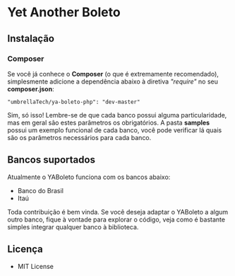 # Yet Another Boleto

## Instalação
### Composer
Se você já conhece o **Composer** (o que é extremamente recomendado), simplesmente adicione a dependência abaixo à diretiva *"require"* no seu **composer.json**:
```
"umbrellaTech/ya-boleto-php": "dev-master"
```

Sim, só isso! Lembre-se de que cada banco possui alguma particularidade, mas em geral são estes parâmetros os obrigatórios. A pasta **samples** possui um exemplo funcional de cada banco, você pode verificar lá quais são os parâmetros necessários para cada banco.

## Bancos suportados
Atualmente o YABoleto funciona com os bancos abaixo:

* Banco do Brasil
* Itaú

Toda contribuição é bem vinda. Se você deseja adaptar o YABoleto a algum outro banco, fique à vontade para explorar o código, veja como é bastante simples integrar qualquer banco à biblioteca.

## Licença

* MIT License
